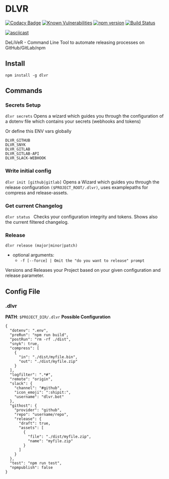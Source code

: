 # DLVR
[![Codacy Badge](https://api.codacy.com/project/badge/Grade/ec5758e41d734261ad66394abd7ecff3)](https://www.codacy.com/app/FreaKzero/dlvr?utm_source=github.com&amp;utm_medium=referral&amp;utm_content=FreaKzero/dlvr&amp;utm_campaign=Badge_Grade)
[![Known Vulnerabilities](https://snyk.io/test/github/freakzero/dlvr/badge.svg)](https://snyk.io/test/github/freakzero/dlvr)
[![npm version](https://badge.fury.io/js/dlvr.svg)](https://badge.fury.io/js/dlvr)
[![Build Status](https://travis-ci.org/FreaKzero/dlvr.svg?branch=master)](https://travis-ci.org/FreaKzero/dlvr)

[![asciicast](https://asciinema.org/a/wKDhgPsGbp51CuSsEMAnOZ7iV.png)](https://asciinema.org/a/wKDhgPsGbp51CuSsEMAnOZ7iV)

DeLiVeR - Command Line Tool to automate releasing processes on GitHub/GitLab/npm

## Install
`npm install -g dlvr`

## Commands

### Secrets Setup
`dlvr secrets`
Opens a wizard which guides you through the configuration of a dotenv file which contains your secrets (webhooks and tokens)

Or define this ENV vars globally
```
DLVR_GITHUB
DLVR_SNYK
DLVR_GITLAB
DLVR_GITLAB-API
DLVR_SLACK-WEBHOOK
```

### Write initial config
`dlvr init [github|gitlab]`
Opens a Wizard which guides you through the release configuration `($PROJECT_ROOT/.dlvr)`, uses examplepaths for compress and release-assets.

### Get current Changelog
`dlvr status `
Checks your configuration integrity and tokens. Shows also the current filtered changelog.

### Release
`dlvr release (major|minor|patch)`
- optional arguments:
  - `-f [--force] | Omit the "do you want to release" prompt`

Versions and Releases your Project based on your given configuration and release parameter.
## Config File
### .dlvr
**PATH**: `$PROJECT_DIR/.dlvr`
**Possible Configuration**
```
{
  "dotenv": ".env",
  "preRun": "npm run build",
  "postRun": "rm -rf ./dist",
  "snyk": true,
  "compress": [
    {
      "in": "./dist/myfile.bin",
      "out": "./dist/myfile.zip"
    }
  ],
  "logfilter": ".*#",
  "remote": "origin",
  "slack": {
    "channel": "#github",
    "icon_emoji": ":shipit:",
    "username": "dlvr.bot"
  },
  "githost": {
    "provider": "github",
    "repo": "username/repo",
    "release": {
      "draft": true,
      "assets": [
        {
          "file": "./dist/myfile.zip",
          "name": "myfile.zip"
        }
      ]
    }
  },
  "test": "npm run test",
  "npmpublish": false
}
```
